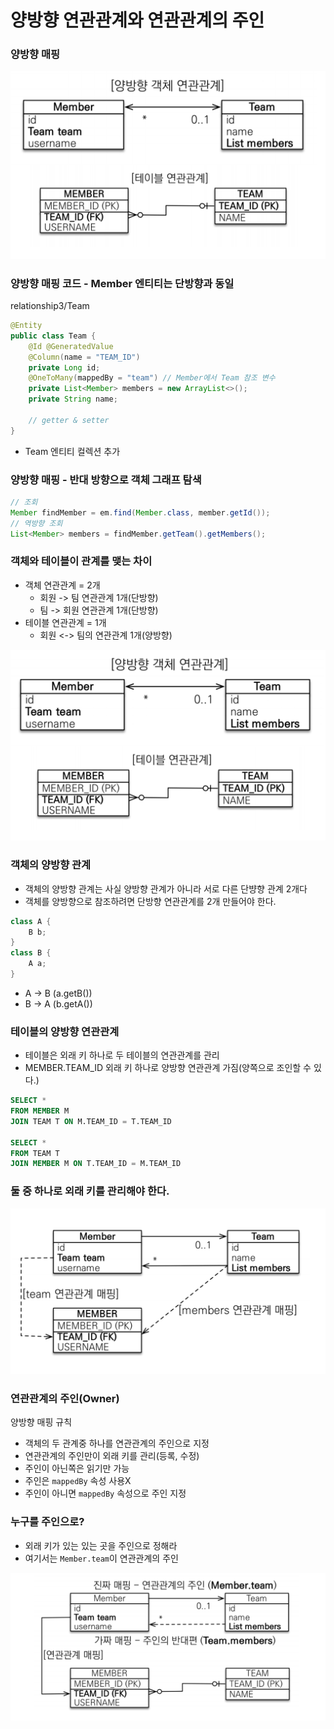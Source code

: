 # 양방향 연관관계와 연관관계의 주인

### 양방향 매핑

![4.png](Image%2F4.png)

### 양방향 매핑 코드 - Member 엔티티는 단방향과 동일

relationship3/Team
```java
@Entity
public class Team {
    @Id @GeneratedValue
    @Column(name = "TEAM_ID")
    private Long id;
    @OneToMany(mappedBy = "team") // Member에서 Team 참조 변수
    private List<Member> members = new ArrayList<>();
    private String name;
    
    // getter & setter 
}
```
- Team 엔티티 컬렉션 추가

### 양방향 매핑 - 반대 방향으로 객체 그래프 탐색

```java
// 조회
Member findMember = em.find(Member.class, member.getId());
// 역방향 조회 
List<Member> members = findMember.getTeam().getMembers();
```

### 객체와 테이블이 관계를 맺는 차이

- 객체 연관관계 = 2개
  - 회원 -> 팀 연관관계 1개(단방향) 
  - 팀 -> 회원 연관관계 1개(단방향) 
- 테이블 연관관계 = 1개
  - 회원 <-> 팀의 연관관계 1개(양방향)

![5.png](Image%2F5.png)

### 객체의 양방향 관계
- 객체의 양방향 관계는 사실 양방향 관계가 아니라 서로 다른 단뱡향 관계 2개다
- 객체를 양방향으로 참조하려면 단방향 연관관계를 2개 만들어야 한다. 

```java
class A {
    B b; 
}
class B {
    A a;
}
```
- A -> B (a.getB()) 
- B -> A (b.getA())

### 테이블의 양방향 연관관계

- 테이블은 외래 키 하나로 두 테이블의 연관관계를 관리
- MEMBER.TEAM_ID 외래 키 하나로 양방향 연관관계 가짐(양쪽으로 조인할 수 있다.)

```sql
SELECT * 
FROM MEMBER M
JOIN TEAM T ON M.TEAM_ID = T.TEAM_ID 

SELECT * 
FROM TEAM T
JOIN MEMBER M ON T.TEAM_ID = M.TEAM_ID
```

### 둘 중 하나로 외래 키를 관리해야 한다.

![6.png](Image%2F6.png)

### 연관관계의 주인(Owner)

양방향 매핑 규칙
- 객체의 두 관계중 하나를 연관관계의 주인으로 지정
- 연관관계의 주인만이 외래 키를 관리(등록, 수정) 
- 주인이 아닌쪽은 읽기만 가능
- 주인은 ``mappedBy`` 속성 사용X 
- 주인이 아니면 ``mappedBy`` 속성으로 주인 지정

### 누구를 주인으로?

- 외래 키가 있는 있는 곳을 주인으로 정해라
- 여기서는 ``Member.team``이 연관관계의 주인

![7.png](Image%2F7.png)
